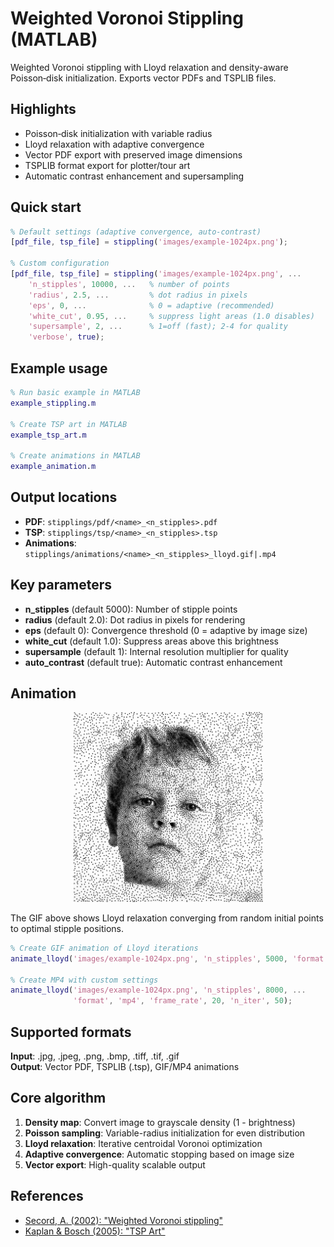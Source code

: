 # Weighted Voronoi Stippling (MATLAB)

Weighted Voronoi stippling with Lloyd relaxation and density-aware Poisson‑disk initialization. Exports vector PDFs and TSPLIB files.

## Highlights
- Poisson‑disk initialization with variable radius
- Lloyd relaxation with adaptive convergence
- Vector PDF export with preserved image dimensions
- TSPLIB format export for plotter/tour art
- Automatic contrast enhancement and supersampling

## Quick start
```matlab
% Default settings (adaptive convergence, auto-contrast)
[pdf_file, tsp_file] = stippling('images/example-1024px.png');

% Custom configuration
[pdf_file, tsp_file] = stippling('images/example-1024px.png', ...
    'n_stipples', 10000, ...   % number of points
    'radius', 2.5, ...         % dot radius in pixels  
    'eps', 0, ...              % 0 = adaptive (recommended)
    'white_cut', 0.95, ...     % suppress light areas (1.0 disables)
    'supersample', 2, ...      % 1=off (fast); 2-4 for quality
    'verbose', true);
```

## Example usage
```matlab
% Run basic example in MATLAB
example_stippling.m

% Create TSP art in MATLAB
example_tsp_art.m

% Create animations in MATLAB
example_animation.m
```

## Output locations
- **PDF**: `stipplings/pdf/<name>_<n_stipples>.pdf`
- **TSP**: `stipplings/tsp/<name>_<n_stipples>.tsp`
- **Animations**: `stipplings/animations/<name>_<n_stipples>_lloyd.gif|.mp4`

## Key parameters
- **n_stipples** (default 5000): Number of stipple points
- **radius** (default 2.0): Dot radius in pixels for rendering
- **eps** (default 0): Convergence threshold (0 = adaptive by image size)
- **white_cut** (default 1.0): Suppress areas above this brightness
- **supersample** (default 1): Internal resolution multiplier for quality
- **auto_contrast** (default true): Automatic contrast enhancement

## Animation
![Lloyd Relaxation Animation](stipplings/animations/example-1024px_10000.gif)

The GIF above shows Lloyd relaxation converging from random initial points to optimal stipple positions.

```matlab
% Create GIF animation of Lloyd iterations
animate_lloyd('images/example-1024px.png', 'n_stipples', 5000, 'format', 'gif');

% Create MP4 with custom settings
animate_lloyd('images/example-1024px.png', 'n_stipples', 8000, ...
              'format', 'mp4', 'frame_rate', 20, 'n_iter', 50);
```

## Supported formats
**Input**: .jpg, .jpeg, .png, .bmp, .tiff, .tif, .gif  
**Output**: Vector PDF, TSPLIB (.tsp), GIF/MP4 animations

## Core algorithm
1. **Density map**: Convert image to grayscale density (1 - brightness)
2. **Poisson sampling**: Variable-radius initialization for even distribution  
3. **Lloyd relaxation**: Iterative centroidal Voronoi optimization
4. **Adaptive convergence**: Automatic stopping based on image size
5. **Vector export**: High-quality scalable output

## References
- [Secord, A. (2002): "Weighted Voronoi stippling"](https://www.cs.ubc.ca/labs/imager/tr/2002/secord2002b/secord.2002b.pdf)
- [Kaplan & Bosch (2005): "TSP Art"](https://archive.bridgesmathart.org/2005/bridges2005-301.pdf)
